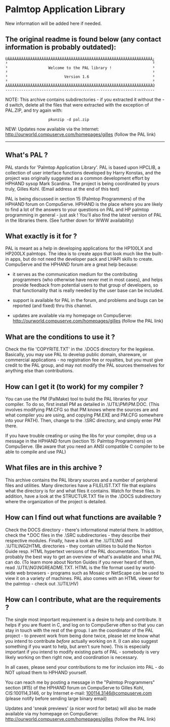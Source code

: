 # Palmtop Application Library

New information will be added here if needed.

## The original readme is found below (any contact information is probably outdated):
```
ÚÄÄÄÄÄÄÄÄÄÄÄÄÄÄÄÄÄÄÄÄÄÄÄÄÄÄÄÄÄÄÄÄÄÄÄÄÄÄÄÄÄÄÄÄÄÄÄÄÄÄÄÄÄÄÄÄÄÄÄÄÄÄÄÄ¿
³                                                                ³
³                  Welcome to the PAL library !                  ³
³                                                                ³
³                         Version 1.6                            ³
³                                                                ³
ÀÄÄÄÄÄÄÄÄÄÄÄÄÄÄÄÄÄÄÄÄÄÄÄÄÄÄÄÄÄÄÄÄÄÄÄÄÄÄÄÄÄÄÄÄÄÄÄÄÄÄÄÄÄÄÄÄÄÄÄÄÄÄÄÄÙ
------------------------------------------------------------------
```
 NOTE: This archive contains subdirectories - if you extracted it
 without the -d switch, delete all the files that were extracted
 with the exception of PAL.ZIP, and try again with:

                       pkunzip -d pal.zip


 NEW: Updates now available via the Internet:
      http://ourworld.compuserve.com/homepages/gilles
      (follow the PAL link)

-----------------------------------------------------------------


What's PAL ?
------------

PAL stands for 'Palmtop Application Library'. PAL is based upon
HPCLIB, a collection of user interface functions developed by
Harry Konstas, and the project was originally suggested as a
common development effort by HPHAND sysop Mark Scardina.
The project is being coordinated by yours truly, Gilles Kohl.
(Email address at the end of this text)

PAL is being discussed in section 15 (Palmtop Programmers) of
the HPHAND forum on CompuServe. HPHAND is the place where you
are likely to find a lot of the answers to your questions on
PAL and HP palmtop programming in general - just ask ! You'll
also find the latest version of PAL in the libraries there.
(See further down for WWW availability)


What exactly is it for ?
------------------------

PAL is meant as a help in developing applications for the
HP100LX and HP200LX palmtops. The idea is to create apps that
look much like the built-in apps, but do not need the developer
pack and LHAPI skills to create. CompuServe and the HPHAND forum
are a great help because:

- it serves as the communication medium for the contributing
programmers (who otherwise have never met in most cases), and
helps provide feedback from potential users to that group of
developers, so that functionality that is really needed by the
user base can be included.

- support is available for PAL in the forum, and problems and
bugs can be reported (and fixed) thru this channel.

- updates are available via my homepage on CompuServe:
  http://ourworld.compuserve.com/homepages/gilles
  (follow the PAL link)


What are the conditions to use it ?
-----------------------------------

Check the file 'COPYRITE.TXT' in the .\DOCS directory for the
legalese. Basically, you may use PAL to develop public domain,
shareware, or commercial applications - no registration fee or
royalties, but you must give credit to the PAL group, and may
not modify the PAL sources themselves for anything else than
contributions.


How can I get it (to work) for my compiler ?
--------------------------------------------

You can use the PM (PalMake) tool to build the PAL libraries for
your compiler. To do so, first install PM as detailed in
.\UTIL\PM\PM.DOC. (This involves modifying PM.CFG so that PM
knows where the sources are and what compiler you are using, and
copying PM.EXE and PM.CFG somewhere into your PATH). Then,
change to the .\SRC directory, and simply enter PM there.

If you have trouble creating or using the libs for your
compiler, drop us a message in the HPHAND forum (section 15:
Palmtop Programmers) on CompuServe. (Be aware that you need an
ANSI compatible C compiler to be able to compile and use PAL)


What files are in this archive ?
--------------------------------

This archive contains the PAL library sources and a number of
peripheral files and utilities. Many directories have a
FILELIST.TXT file that explains what the directory is for and
what files it contains. Watch for these files. In addition, have
a look at the STRUCTUR.TXT file in the .\DOCS subdirectory where
the organization of the project is detailed.



How can I find out what functions are available ?
-------------------------------------------------

Check the DOCS directory - there's informational material there.
In addition, check the *.DOC files in the .\SRC subdirectories -
they describe their respective modules. Finally, have a look at
the .\UTIL\NG and .\UTIL\NG2HTML directories - they contain
utilities to build the Norton Guide resp. HTML hypertext
versions of the PAL documentation. This is probably the best way
to get an overview of what's available and what PAL can do. (To
learn more about Norton Guides if you never heard of them, read
.\UTIL\NG\NGREADME.TXT. HTML is the file format used by
world-wide web browsers - programs such as Mosaic or NetScape
can be used to view it on a variety of machines. PAL also comes
with an HTML viewer for the palmtop - check out .\UTIL\HV)


How can I contribute, what are the requirements ?
-------------------------------------------------

The single most important requirement is a desire to help and
contribute. It helps if you are fluent in C, and log on to
CompuServe often so that you can stay in touch with the rest of
the group. I am the coordinator of the PAL project - to prevent
work from being done twice, please let me know what you intend
to contribute _before_ actually working on it. (I can also
suggest something if you want to help, but aren't sure how).
This is especially important if you intend to modify existing
parts of PAL - somebody is very likely working on then right
now, and coordination is necessary.

In all cases, please send your contributions to me for inclusion
into PAL - do NOT upload them to HPHAND yourself.

You can reach me by posting a message in the "Palmtop
Programmers" section (#15) of the HPHAND forum on CompuServe to
Gilles Kohl, CIS:100114,3146, or by Internet e-mail:
100114.3146@compuserve.com (please notify before sending large
binary email)

 Updates and 'sneak previews' (a nicer word for betas) will
also be made available via my homepage on CompuServe:
http://ourworld.compuserve.com/homepages/gilles (follow the PAL
link)

